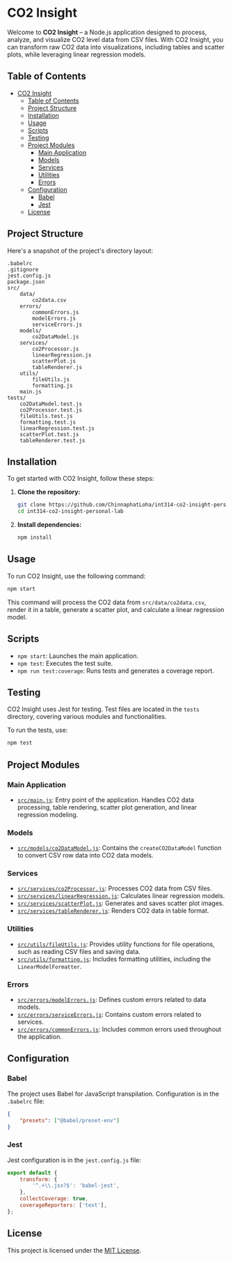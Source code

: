 # CO2 Insight

Welcome to **CO2 Insight** – a Node.js application designed to process, analyze, and visualize CO2 level data from CSV files. With CO2 Insight, you can transform raw CO2 data into visualizations, including tables and scatter plots, while leveraging linear regression models.

## Table of Contents

- [CO2 Insight](#co2-insight)
  - [Table of Contents](#table-of-contents)
  - [Project Structure](#project-structure)
  - [Installation](#installation)
  - [Usage](#usage)
  - [Scripts](#scripts)
  - [Testing](#testing)
  - [Project Modules](#project-modules)
    - [Main Application](#main-application)
    - [Models](#models)
    - [Services](#services)
    - [Utilities](#utilities)
    - [Errors](#errors)
  - [Configuration](#configuration)
    - [Babel](#babel)
    - [Jest](#jest)
  - [License](#license)

## Project Structure

Here's a snapshot of the project's directory layout:

```text
.babelrc
.gitignore
jest.config.js
package.json
src/
    data/
        co2data.csv
    errors/
        commonErrors.js
        modelErrors.js
        serviceErrors.js
    models/
        co2DataModel.js
    services/
        co2Processor.js
        linearRegression.js
        scatterPlot.js
        tableRenderer.js
    utils/
        fileUtils.js
        formatting.js
    main.js
tests/
    co2DataModel.test.js
    co2Processor.test.js
    fileUtils.test.js
    formatting.test.js
    linearRegression.test.js
    scatterPlot.test.js
    tableRenderer.test.js
```

## Installation

To get started with CO2 Insight, follow these steps:

1. **Clone the repository:**

   ```sh
   git clone https://github.com/ChinnaphatLoha/int314-co2-insight-personal-lab.git
   cd int314-co2-insight-personal-lab
   ```

2. **Install dependencies:**

   ```sh
   npm install
   ```

## Usage

To run CO2 Insight, use the following command:

```sh
npm start
```

This command will process the CO2 data from `src/data/co2data.csv`, render it in a table, generate a scatter plot, and calculate a linear regression model.

## Scripts

- `npm start`: Launches the main application.
- `npm test`: Executes the test suite.
- `npm run test:coverage`: Runs tests and generates a coverage report.

## Testing

CO2 Insight uses Jest for testing. Test files are located in the `tests` directory, covering various modules and functionalities.

To run the tests, use:

```sh
npm test
```

## Project Modules

### Main Application

- [`src/main.js`](src/main.js): Entry point of the application. Handles CO2 data processing, table rendering, scatter plot generation, and linear regression modeling.

### Models

- [`src/models/co2DataModel.js`](src/models/co2DataModel.js): Contains the `createCO2DataModel` function to convert CSV row data into CO2 data models.

### Services

- [`src/services/co2Processor.js`](src/services/co2Processor.js): Processes CO2 data from CSV files.
- [`src/services/linearRegression.js`](src/services/linearRegression.js): Calculates linear regression models.
- [`src/services/scatterPlot.js`](src/services/scatterPlot.js): Generates and saves scatter plot images.
- [`src/services/tableRenderer.js`](src/services/tableRenderer.js): Renders CO2 data in table format.

### Utilities

- [`src/utils/fileUtils.js`](src/utils/fileUtils.js): Provides utility functions for file operations, such as reading CSV files and saving data.
- [`src/utils/formatting.js`](src/utils/formatting.js): Includes formatting utilities, including the `LinearModelFormatter`.

### Errors

- [`src/errors/modelErrors.js`](src/errors/modelErrors.js): Defines custom errors related to data models.
- [`src/errors/serviceErrors.js`](src/errors/serviceErrors.js): Contains custom errors related to services.
- [`src/errors/commonErrors.js`](src/errors/commonErrors.js): Includes common errors used throughout the application.

## Configuration

### Babel

The project uses Babel for JavaScript transpilation. Configuration is in the `.babelrc` file:

```json
{
    "presets": ["@babel/preset-env"]
}
```

### Jest

Jest configuration is in the `jest.config.js` file:

```js
export default {
    transform: {
        '^.+\\.jsx?$': 'babel-jest',
    },
    collectCoverage: true,
    coverageReporters: ['text'],
};
```

## License

This project is licensed under the [MIT License](LICENSE).
